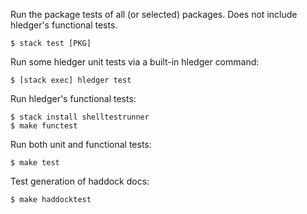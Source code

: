 Run the package tests of all (or selected) packages.
Does not include hledger's functional tests.
```shell
$ stack test [PKG]
```

Run some hledger unit tests via a built-in hledger command:
```shell
$ [stack exec] hledger test
```

Run hledger's functional tests:
```shell
$ stack install shelltestrunner
$ make functest
```

Run both unit and functional tests:
```shell
$ make test
```

Test generation of haddock docs:
```shell
$ make haddocktest
```
